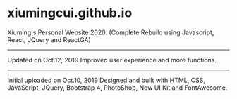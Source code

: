 # xiumingcui.github.io
Xiuming's Personal Website 2020. (Complete Rebuild using Javascript, React, JQuery and ReactGA)

--------------------------------------------------------------------------
Updated on Oct.12, 2019
Improved user experience and more functions.

--------------------------------------------------------------------------
Initial uploaded on Oct.10, 2019
Designed and built with HTML, CSS, JavaScript, JQuery, Bootstrap 4, PhotoShop, Now UI Kit and FontAwesome.

